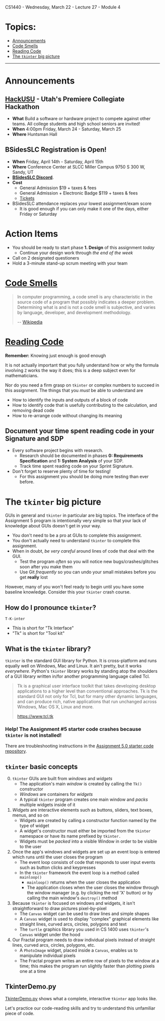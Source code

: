 CS1440 - Wednesday, March 22 - Lecture 27 - Module 4

# Topics:
* [Announcements](#announcements)
* [Code Smells](#code-smells)
* [Reading Code](#reading-code)
* [The `tkinter` big picture](#the-tkinter-big-picture)


------------------------------------------------------------
# Announcements

## [HackUSU](https://www.hackusu.com/) - Utah's Premiere Collegiate Hackathon

*   **What**  Build a software or hardware project to compete against other teams. All college students and high school seniors are invited!
*   **When**  4:00pm Friday, March 24 - Saturday, March 25
*   **Where** Huntsman Hall


## BSidesSLC Registration is Open!

*   **When**  Friday, April 14th - Saturday, April 15th
*   **Where** Conference Center at SLCC Miller Campus 9750 S 300 W, Sandy, UT
*   [**BSidesSLC Discord**](https://discord.com/invite/hBcnv9gb73).
*   **Cost**  
    *   General Admission $19 + taxes & fees
    *   General Admission + Electronic Badge $119 + taxes & fees
    *   [Tickets](https://www.eventbrite.com/e/bsidesslc-2023-tickets-527264701917)
*   BSidesSLC attendance replaces your lowest assignment/exam score
    *   It is good enough if you can only make it one of the days, either Friday or Saturday


# Action Items

*   You should be ready to start phase **1. Design** of this assignment *today*
    *   Continue your design work through *the end of the week*
*	Call on 2 designated questioners
*	Hold a 3-minute stand-up scrum meeting with your team



# [Code Smells](../Refactoring.md#code-smells)

> In computer programming, a code smell is any characteristic in the source
> code of a program that possibly indicates a deeper problem.  Determining what
> is and is not a code smell is subjective, and varies by language, developer,
> and development methodology.
>
> -- [Wikipedia](https://en.wikipedia.org/wiki/Code_smell)



# [Reading Code](../Read_Code_Like_a_Pro.md)

**Remember:** Knowing just enough is good enough

It is not actually important that you fully understand how or why the formula
involving `Z` works the way it does; this is a deep subject even for
mathematicians.

Nor do you need a firm grasp on `tkinter` or complex numbers to succeed in this
assignment.  The things that you *must* be able to understand are

*   How to identify the inputs and outputs of a block of code
*   How to identify code that is usefully contributing to the calculation, and removing dead code
*   How to re-arrange code without changing its meaning


## Document your time spent reading code in your Signature and SDP

*   Every software project begins with research.
    *   Research should be documented in phases **0: Requirements Specification** and **1: System Analysis** of your SDP.
    *   Track time spent reading code on your Sprint Signature.
*   Don't forget to reserve plenty of time for testing!
    *   For this assignment you should be doing more testing than ever before.



# The `tkinter` big picture

GUIs in general and `tkinter` in particular are big topics.  The interface of the Assignment 5 program is intentionally very simple so that your lack of knowledge about GUIs doesn't get in your way.

*   You don't need to be a pro at GUIs to complete this assignment.
*   You don't actually need to understand `tkinter` to complete this assignment.
*   When in doubt, *be very careful* around lines of code that deal with the GUI. 
    *   Test the program *often* so you will notice new bugs/crashes/glitches soon after you make them
    *   Use Git *frequently* so you can undo your small mistakes before you get **really** lost

However, many of you won't feel ready to begin until you have some baseline knowledge.  Consider this your `tkinter` crash course.


## How do I pronounce `tkinter`?

`T-K-inter`

*   This is short for "Tk Interface"
*   "Tk" is short for "Tool kit"


## What is the `tkinter` library?

`tkinter` is the standard GUI library for Python.  It is cross-platform and runs equally well on Windows, Mac and Linux.  It ain't pretty, but it works *everywhere*.  Python's `tkinter` library works by standing atop the shoulders of a GUI library written in/for another programming language called Tcl.

> Tk is a graphical user interface toolkit that takes developing desktop
> applications to a higher level than conventional approaches. Tk is the
> standard GUI not only for Tcl, but for many other dynamic languages, and
> can produce rich, native applications that run unchanged across Windows,
> Mac OS X, Linux and more.
>
> https://www.tcl.tk


### Help! The Assignment #5 starter code crashes because `tkinter` is not installed!

There are troubleshooting instructions in the [Assignment 5.0 starter code repository](https://gitlab.cs.usu.edu/erik.falor/cs1440-falor-erik-assn5/-/blob/master/instructions/Tkinter.md).


## `tkinter` basic concepts

0.  `tkinter` GUIs are built from *windows* and *widgets*
    *   The application's main *window* is created by calling the `Tk()` constructor
    *   *Windows* are containers for *widgets*
    *   A typical `tkinter` program creates one main window and *packs* multiple widgets inside of it
1.  *Widgets* are interactive elements such as buttons, sliders, text boxes, menus, and so on
    *   Widgets are created by calling a constructor function named by the type of widget
    *   A widget's constructor must either be imported from the `tkinter` namespace or have its name prefixed by `tkinter.`
    *   Widgets must be *packed* into a visible Window in order to be visible to the user
2.  Once the app's windows and widgets are set up an event loop is entered which runs until the user closes the program
    *   The event loop consists of code that responds to user input events such as button clicks and keypresses
    *   In the `tkinter` framework the event loop is a method called `mainloop()`
        *   `mainloop()` returns when the user closes the application
        *   The application closes when the user closes the window through the window manager (e.g. by clicking the red 'X' button) or by calling the main window's `destroy()` method
3.  Because `tkinter` is focused on windows and widgets, it isn't
    straightforward to draw pictures pixel-by-pixel
    *   The `Canvas` widget can be used to draw lines and simple shapes
    *   A `Canvas` widget is used to display "complex" graphical elements like straight lines, curved arcs, circles, polygons and text
    *   The `turtle` graphics library you used in CS 1400 uses `tkinter`'s `Canvas` widget under the hood
4.  Our Fractal program needs to draw individual pixels instead of straight lines, curved arcs, circles, polygons, etc.
    *   A `PhotoImage` widget, placed inside a `Canvas`, enables us to manipulate individual pixels
    *   The Fractal program writes an entire row of pixels to the window at a time; this makes the program run slightly faster than plotting pixels one at a time


## TkinterDemo.py

[TkinterDemo.py](../TkinterDemo.py) shows what a complete, interactive `tkinter` app looks like.

Let's practice our code-reading skills and try to understand this unfamiliar piece of code.



